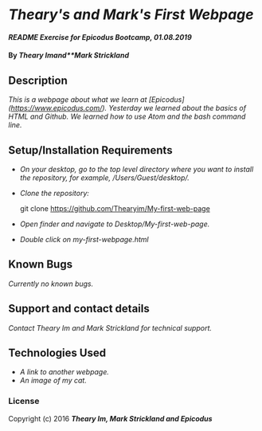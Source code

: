 # _Theary's and Mark's First Webpage_

#### _README Exercise for Epicodus Bootcamp, 01.08.2019_

#### By _**Theary Im**_and_**Mark Strickland_

## Description

_This is a webpage about what we learn at [Epicodus] (https://www.epicodus.com/). Yesterday we learned about the basics of HTML and Github. We learned how to use Atom and the bash command line._

## Setup/Installation Requirements

* _On your desktop, go to the top level directory where you want to install the repository, for example, /Users/Guest/desktop/._
* _Clone the repository:_

    git clone https://github.com/Thearyim/My-first-web-page

* _Open finder and navigate to Desktop/My-first-web-page._
* _Double click on my-first-webpage.html_

## Known Bugs

_Currently no known bugs._

## Support and contact details

_Contact Theary Im and Mark Strickland for technical support._

## Technologies Used

* _A link to another webpage._
* _An image of my cat._



### License

Copyright (c) 2016 **_Theary Im, Mark Strickland and Epicodus_**

